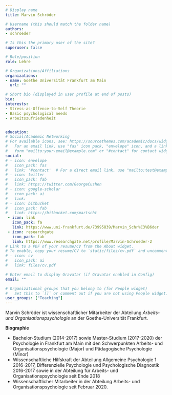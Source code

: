 ```yaml
---
# Display name
title: Marvin Schröder

# Username (this should match the folder name)
authors:
- schroeder

# Is this the primary user of the site?
superuser: false

# Role/position
role: Lehre

# Organizations/Affiliations
organizations:
- name: Goethe Universität Frankfurt am Main
  url: ""

# Short bio (displayed in user profile at end of posts)
bio:
interests:
- Stress-as-Offence-to-Self Theorie
- Basic psychological needs
- Arbeitszufriedenheit


education:
# Social/Academic Networking
# For available icons, see: https://sourcethemes.com/academic/docs/widgets/#icons
#   For an email link, use "fas" icon pack, "envelope" icon, and a link in the
#   form "mailto:your-email@example.com" or "#contact" for contact widget.
social:
# - icon: envelope
#   icon_pack: fas
#   link: '#contact'  # For a direct email link, use "mailto:test@example.org".
# - icon: twitter
#   icon_pack: fab
#   link: https://twitter.com/GeorgeCushen
# - icon: google-scholar
#   icon_pack: ai
#   link:
# - icon: bitbucket
#   icon_pack: fab
#   link: https://bitbucket.com/martscht
 - icon: link
   icon_pack: fa
   link: https://www.uni-frankfurt.de/73995839/Marvin_Schr%C3%B6der
 - icon: researchgate
   icon_pack: fab
   link: https://www.researchgate.net/profile/Marvin-Schroeder-2
# Link to a PDF of your resume/CV from the About widget.
# To enable, copy your resume/CV to `static/files/cv.pdf` and uncomment the lines below.
# - icon: cv
#   icon_pack: ai
#   link: files/cv.pdf

# Enter email to display Gravatar (if Gravatar enabled in Config)
email: ""

# Organizational groups that you belong to (for People widget)
#   Set this to `[]` or comment out if you are not using People widget.
user_groups: ["Teaching"]
---
```


Marvin Schröder ist wissenschaftlicher Mitarbeiter der Abteilung _Arbeits- und Organisationspsychologie_ an der Goethe-Universität Frankfurt.

**Biographie**

- Bachelor-Studium (2014-2017) sowie Master-Studium (2017-2020) der Psychologie in Frankfurt am Main mit den Schwerpunkten Arbeits- und Organisationspsychologie (Major) und Pädagogische Psychologie (Minor)
- Wissenschaftliche Hilfskraft der Abteilung Allgemeine Psychologie 1 2016-2017, Differenzielle Psychologie und Psychologische Diagnostik 2016-2017 sowie in der Abteilung für Arbeits- und Organisationspsychologie seit Ende 2018
- Wissenschaftlicher Mitarbeiter in der Abteilung Arbeits- und Organisationspsychologie seit Februar 2020.
